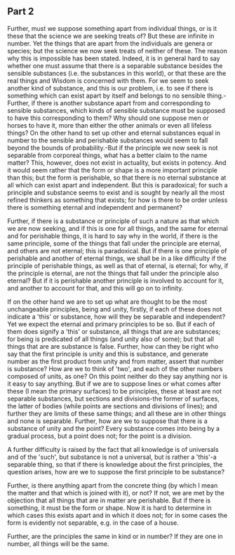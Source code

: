 ## Part 2

Further, must we suppose something apart from individual things, or is it these that the science we are seeking treats of?
But these are infinite in number.
Yet the things that are apart from the individuals are genera or species; but the science we now seek treats of neither of these.
The reason why this is impossible has been stated.
Indeed, it is in general hard to say whether one must assume that there is a separable substance besides the sensible substances (i.e.
the substances in this world), or that these are the real things and Wisdom is concerned with them.
For we seem to seek another kind of substance, and this is our problem, i.e.
to see if there is something which can exist apart by itself and belongs to no sensible thing.-Further, if there is another substance apart from and corresponding to sensible substances, which kinds of sensible substance must be supposed to have this corresponding to them?
Why should one suppose men or horses to have it, more than either the other animals or even all lifeless things?
On the other hand to set up other and eternal substances equal in number to the sensible and perishable substances would seem to fall beyond the bounds of probability.-But if the principle we now seek is not separable from corporeal things, what has a better claim to the name matter?
This, however, does not exist in actuality, but exists in potency.
And it would seem rather that the form or shape is a more important principle than this; but the form is perishable, so that there is no eternal substance at all which can exist apart and independent.
But this is paradoxical; for such a principle and substance seems to exist and is sought by nearly all the most refined thinkers as something that exists; for how is there to be order unless there is something eternal and independent and permanent?

Further, if there is a substance or principle of such a nature as that which we are now seeking, and if this is one for all things, and the same for eternal and for perishable things, it is hard to say why in the world, if there is the same principle, some of the things that fall under the principle are eternal, and others are not eternal; this is paradoxical.
But if there is one principle of perishable and another of eternal things, we shall be in a like difficulty if the principle of perishable things, as well as that of eternal, is eternal; for why, if the principle is eternal, are not the things that fall under the principle also eternal?
But if it is perishable another principle is involved to account for it, and another to account for that, and this will go on to infinity.

If on the other hand we are to set up what are thought to be the most unchangeable principles, being and unity, firstly, if each of these does not indicate a 'this' or substance, how will they be separable and independent?
Yet we expect the eternal and primary principles to be so.
But if each of them does signify a 'this' or substance, all things that are are substances; for being is predicated of all things (and unity also of some); but that all things that are are substance is false.
Further, how can they be right who say that the first principle is unity and this is substance, and generate number as the first product from unity and from matter, assert that number is substance?
How are we to think of 'two', and each of the other numbers composed of units, as one?
On this point neither do they say anything nor is it easy to say anything.
But if we are to suppose lines or what comes after these (I mean the primary surfaces) to be principles, these at least are not separable substances, but sections and divisions-the former of surfaces, the latter of bodies (while points are sections and divisions of lines); and further they are limits of these same things; and all these are in other things and none is separable.
Further, how are we to suppose that there is a substance of unity and the point?
Every substance comes into being by a gradual process, but a point does not; for the point is a division.

A further difficulty is raised by the fact that all knowledge is of universals and of the 'such', but substance is not a universal, but is rather a 'this'-a separable thing, so that if there is knowledge about the first principles, the question arises, how are we to suppose the first principle to be substance?

Further, is there anything apart from the concrete thing (by which I mean the matter and that which is joined with it), or not?
If not, we are met by the objection that all things that are in matter are perishable.
But if there is something, it must be the form or shape.
Now it is hard to determine in which cases this exists apart and in which it does not; for in some cases the form is evidently not separable, e.g.
in the case of a house.

Further, are the principles the same in kind or in number?
If they are one in number, all things will be the same.

